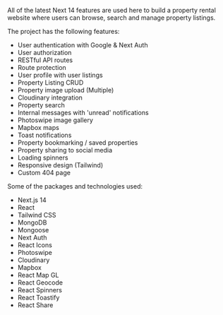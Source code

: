 All of the latest Next 14 features are used here to build a property rental website where users can browse, search and manage property listings.

The project has the following features:

- User authentication with Google & Next Auth
- User authorization
- RESTful API routes
- Route protection
- User profile with user listings
- Property Listing CRUD
- Property image upload (Multiple)
- Cloudinary integration
- Property search
- Internal messages with 'unread' notifications
- Photoswipe image gallery
- Mapbox maps
- Toast notifications
- Property bookmarking / saved properties
- Property sharing to social media
- Loading spinners
- Responsive design (Tailwind)
- Custom 404 page

Some of the packages and technologies used:

- Next.js 14
- React
- Tailwind CSS
- MongoDB
- Mongoose
- Next Auth
- React Icons
- Photoswipe
- Cloudinary
- Mapbox
- React Map GL
- React Geocode
- React Spinners
- React Toastify
- React Share
